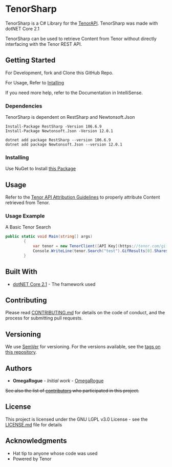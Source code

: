 # TenorSharp

TenorSharp is a C# Library for the [TenorAPI](https://tenor.com/gifapi). TenorSharp was made with dotNET Core 2.1

TenorSharp can be used to retrieve Content from Tenor without directly interfacing with the Tenor REST API.

## Getting Started

For Development, fork and Clone this GitHub Repo.

For Usage, Refer to [Intalling](#installing)

If you need more help, refer to the Documentation in IntelliSense.

### Dependencies

TenorSharp is dependent on RestSharp and Newtonsoft.Json

```
Install-Package RestSharp -Version 106.6.9
Install-Package Newtonsoft.Json -Version 12.0.1
```

```
dotnet add package RestSharp --version 106.6.9
dotnet add package Newtonsoft.Json --version 12.0.1
```

### Installing

Use NuGet to Install [this Package](https://www.nuget.org/packages/TenorSharp/1.0.0)

## Usage
Refer to the [Tenor API Attribution Guidelines](https://tenor.com/gifapi/documentation#attribution) to properly attribute Content retrieved from Tenor.

### Usage Example

A Basic Tenor Search

```csharp
public static void Main(string[] args)
		{
			var tenor = new TenorClient([API Key](https://tenor.com/gifapi));
			Console.WriteLine(tenor.Search("test").GifResults[0].Shares);
		}
```

## Built With

* [dotNET Core 2.1](https://dotnet.microsoft.com/download/dotnet-core/2.1) - The framework used


## Contributing

Please read [CONTRIBUTING.md](CONTRIBUTING.md) for details on the code of conduct, and the process for submitting pull requests.

## Versioning

We use [SemVer](http://semver.org/) for versioning. For the versions available, see the [tags on this repository](https://github.com/OmegaRogue/TenorSharp/tags).

## Authors

* **OmegaRogue** - *Initial work* - [OmegaRogue](https://github.com/OmegaRogue)

~~See also the list of [contributors](https://github.com/OmegaRogue/TenorSharp/contributors) who participated in this project.~~

## License

This project is licensed under the GNU LGPL v3.0 License - see the [LICENSE.md](LICENSE.md) file for details

## Acknowledgments

* Hat tip to anyone whose code was used
* Powered by Tenor
